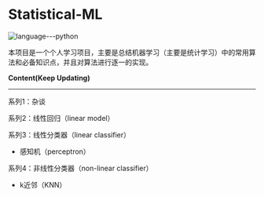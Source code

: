 # Statistical-ML

![language---python](https://img.shields.io/badge/language-python-blue)

本项目是一个个人学习项目，主要是总结机器学习（主要是统计学习）中的常用算法和必备知识点，并且对算法进行逐一的实现。



**Content(Keep Updating)**

<hr/>

系列1：杂谈

系列2：线性回归（linear model）

系列3：线性分类器（linear classifier）

- 感知机（perceptron）

系列4：非线性分类器（non-linear classifier）

- k近邻（KNN）